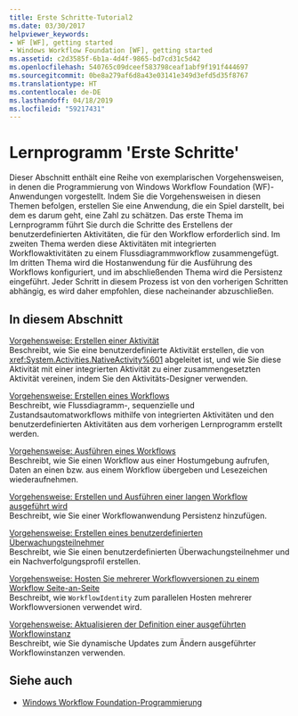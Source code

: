 ```yaml
---
title: Erste Schritte-Tutorial2
ms.date: 03/30/2017
helpviewer_keywords:
- WF [WF], getting started
- Windows Workflow Foundation [WF], getting started
ms.assetid: c2d3585f-6b1a-4d4f-9865-bd7cd31c5d42
ms.openlocfilehash: 540765c09dceef583798ceaf1abf9f191f444697
ms.sourcegitcommit: 0be8a279af6d8a43e03141e349d3efd5d35f8767
ms.translationtype: HT
ms.contentlocale: de-DE
ms.lasthandoff: 04/18/2019
ms.locfileid: "59217431"
---
```

# <a name="getting-started-tutorial"></a>Lernprogramm 'Erste Schritte'
Dieser Abschnitt enthält eine Reihe von exemplarischen Vorgehensweisen, in denen die Programmierung von Windows Workflow Foundation (WF)-Anwendungen vorgestellt. Indem Sie die Vorgehensweisen in diesen Themen befolgen, erstellen Sie eine Anwendung, die ein Spiel darstellt, bei dem es darum geht, eine Zahl zu schätzen. Das erste Thema im Lernprogramm führt Sie durch die Schritte des Erstellens der benutzerdefinierten Aktivitäten, die für den Workflow erforderlich sind. Im zweiten Thema werden diese Aktivitäten mit integrierten Workflowaktivitäten zu einem Flussdiagrammworkflow zusammengefügt. Im dritten Thema wird die Hostanwendung für die Ausführung des Workflows konfiguriert, und im abschließenden Thema wird die Persistenz eingeführt. Jeder Schritt in diesem Prozess ist von den vorherigen Schritten abhängig, es wird daher empfohlen, diese nacheinander abzuschließen.  
  
## <a name="in-this-section"></a>In diesem Abschnitt  
 [Vorgehensweise: Erstellen einer Aktivität](how-to-create-an-activity.md)  
 Beschreibt, wie Sie eine benutzerdefinierte Aktivität erstellen, die von <xref:System.Activities.NativeActivity%601> abgeleitet ist, und wie Sie diese Aktivität mit einer integrierten Aktivität zu einer zusammengesetzten Aktivität vereinen, indem Sie den Aktivitäts-Designer verwenden.  
  
 [Vorgehensweise: Erstellen eines Workflows](how-to-create-a-workflow.md)  
 Beschreibt, wie Flussdiagramm-, sequenzielle und Zustandsautomatworkflows mithilfe von integrierten Aktivitäten und den benutzerdefinierten Aktivitäten aus dem vorherigen Lernprogramm erstellt werden.  
  
 [Vorgehensweise: Ausführen eines Workflows](how-to-run-a-workflow.md)  
 Beschreibt, wie Sie einen Workflow aus einer Hostumgebung aufrufen, Daten an einen bzw. aus einem Workflow übergeben und Lesezeichen wiederaufnehmen.  
  
 [Vorgehensweise: Erstellen und Ausführen einer langen Workflow ausgeführt wird](how-to-create-and-run-a-long-running-workflow.md)  
 Beschreibt, wie Sie einer Workflowanwendung Persistenz hinzufügen.  
  
 [Vorgehensweise: Erstellen eines benutzerdefinierten Überwachungsteilnehmer](how-to-create-a-custom-tracking-participant.md)  
 Beschreibt, wie Sie einen benutzerdefinierten Überwachungsteilnehmer und ein Nachverfolgungsprofil erstellen.  
  
 [Vorgehensweise: Hosten Sie mehrerer Workflowversionen zu einem Workflow Seite-an-Seite](how-to-host-multiple-versions-of-a-workflow-side-by-side.md)  
 Beschreibt, wie `WorkflowIdentity` zum parallelen Hosten mehrerer Workflowversionen verwendet wird.  
  
 [Vorgehensweise: Aktualisieren der Definition einer ausgeführten Workflowinstanz](how-to-update-the-definition-of-a-running-workflow-instance.md)  
 Beschreibt, wie Sie dynamische Updates zum Ändern ausgeführter Workflowinstanzen verwenden.  
  
## <a name="see-also"></a>Siehe auch

- [Windows Workflow Foundation-Programmierung](programming.md)
